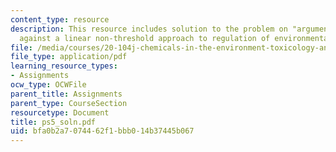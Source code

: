 ```yaml
---
content_type: resource
description: This resource includes solution to the problem on "arguments for and
  against a linear non-threshold approach to regulation of environmental chemicals?"
file: /media/courses/20-104j-chemicals-in-the-environment-toxicology-and-public-health-be-104j-spring-2005/bfa0b2a7074462f1bbb014b37445b067_ps5_soln.pdf
file_type: application/pdf
learning_resource_types:
- Assignments
ocw_type: OCWFile
parent_title: Assignments
parent_type: CourseSection
resourcetype: Document
title: ps5_soln.pdf
uid: bfa0b2a7-0744-62f1-bbb0-14b37445b067
---
```


